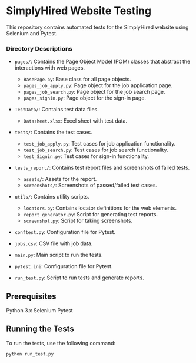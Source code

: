 # SimplyHired Website Testing

This repository contains automated tests for the SimplyHired website using Selenium and Pytest.

### Directory Descriptions

- `pages/`: Contains the Page Object Model (POM) classes that abstract the interactions with web pages.
  - `BasePage.py`: Base class for all page objects.
  - `pages_job_apply.py`: Page object for the job application page.
  - `pages_job_search.py`: Page object for the job search page.
  - `pages_signin.py`: Page object for the sign-in page.

- `TestData/`: Contains test data files.
  - `Datasheet.xlsx`: Excel sheet with test data.

- `tests/`: Contains the test cases.
  - `test_job_apply.py`: Test cases for job application functionality.
  - `test_job_search.py`: Test cases for job search functionality.
  - `test_Signin.py`: Test cases for sign-in functionality.

- `tests_report/`: Contains test report files and screenshots of failed tests.
  - `assets/`: Assets for the report.
  - `screenshots/`: Screenshots of passed/failed test cases.

- `utils/`: Contains utility scripts.
  - `locators.py`: Contains locator definitions for the web elements.
  - `report_generator.py`: Script for generating test reports.
  - `screenshot.py`: Script for taking screenshots.

- `conftest.py`: Configuration file for Pytest.
- `jobs.csv`: CSV file with job data.
- `main.py`: Main script to run the tests.
- `pytest.ini`: Configuration file for Pytest.
- `run_test.py`: Script to run tests and generate reports.

## Prerequisites
Python 3.x
Selenium
Pytest

## Running the Tests

To run the tests, use the following command:

```bash
python run_test.py
